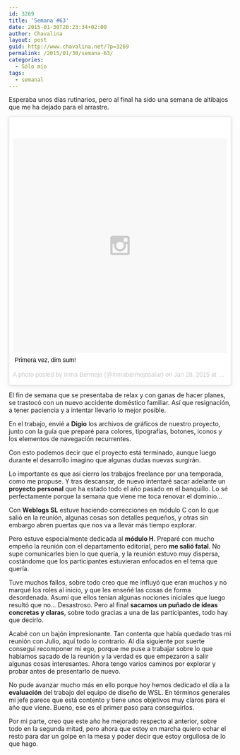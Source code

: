 ```yaml
---
id: 3269
title: 'Semana #63'
date: 2015-01-30T20:23:34+02:00
author: Chavalina
layout: post
guid: http://www.chavalina.net/?p=3269
permalink: /2015/01/30/semana-63/
categories:
  - Sólo mío
tags:
  - semanal
---
```

Esperaba unos días rutinarios, pero al final ha sido una semana de altibajos que me ha dejado para el arrastre.

<blockquote class="instagram-media" data-instgrm-captioned data-instgrm-version="4" style=" background:#FFF; border:0; border-radius:3px; box-shadow:0 0 1px 0 rgba(0,0,0,0.5),0 1px 10px 0 rgba(0,0,0,0.15); margin: 1px; max-width:658px; padding:0; width:99.375%; width:-webkit-calc(100% - 2px); width:calc(100% - 2px);"><div style="padding:8px;"> <div style=" background:#F8F8F8; line-height:0; margin-top:40px; padding:50% 0; text-align:center; width:100%;"> <div style=" background:url(data:image/png;base64,iVBORw0KGgoAAAANSUhEUgAAACwAAAAsCAMAAAApWqozAAAAGFBMVEUiIiI9PT0eHh4gIB4hIBkcHBwcHBwcHBydr+JQAAAACHRSTlMABA4YHyQsM5jtaMwAAADfSURBVDjL7ZVBEgMhCAQBAf//42xcNbpAqakcM0ftUmFAAIBE81IqBJdS3lS6zs3bIpB9WED3YYXFPmHRfT8sgyrCP1x8uEUxLMzNWElFOYCV6mHWWwMzdPEKHlhLw7NWJqkHc4uIZphavDzA2JPzUDsBZziNae2S6owH8xPmX8G7zzgKEOPUoYHvGz1TBCxMkd3kwNVbU0gKHkx+iZILf77IofhrY1nYFnB/lQPb79drWOyJVa/DAvg9B/rLB4cC+Nqgdz/TvBbBnr6GBReqn/nRmDgaQEej7WhonozjF+Y2I/fZou/qAAAAAElFTkSuQmCC); display:block; height:44px; margin:0 auto -44px; position:relative; top:-22px; width:44px;"></div></div> <p style=" margin:8px 0 0 0; padding:0 4px;"> <a href="https://instagram.com/p/yaWeoBNslK/" style=" color:#000; font-family:Arial,sans-serif; font-size:14px; font-style:normal; font-weight:normal; line-height:17px; text-decoration:none; word-wrap:break-word;" target="_top">Primera vez, dim sum!</a></p> <p style=" color:#c9c8cd; font-family:Arial,sans-serif; font-size:14px; line-height:17px; margin-bottom:0; margin-top:8px; overflow:hidden; padding:8px 0 7px; text-align:center; text-overflow:ellipsis; white-space:nowrap;">A photo posted by Inma Bermejo (@inmabermejosalar) on <time style=" font-family:Arial,sans-serif; font-size:14px; line-height:17px;" datetime="2015-01-28T20:53:24+00:00">Jan 28, 2015 at 12:53pm PST</time></p></div></blockquote>

El fin de semana que se presentaba de relax y con ganas de hacer planes, se trastocó con un nuevo accidente doméstico familiar. Así que resignación, a tener paciencia y a intentar llevarlo lo mejor posible.

En el trabajo, envié a **Digio** los archivos de gráficos de nuestro proyecto, junto con la guía que preparé para colores, tipografías, botones, iconos y los elementos de navegación recurrentes. 

Con esto podemos decir que el proyecto está terminado, aunque luego durante el desarrollo imagino que algunas dudas nuevas surgirán.

Lo importante es que así cierro los trabajos freelance por una temporada, como me propuse. Y tras descansar, de nuevo intentaré sacar adelante un **proyecto personal** que ha estado todo el año pasado en el banquillo. Lo sé perfectamente porque la semana que viene me toca renovar el dominio…

Con **Weblogs SL** estuve haciendo correcciones en módulo C con lo que salió en la reunión, algunas cosas son detalles pequeños, y otras sin embargo abren puertas que nos va a llevar más tiempo explorar.

Pero estuve especialmente dedicada al **módulo H**. Preparé con mucho empeño la reunión con el departamento editorial, pero **me salió fatal**. No supe comunicarles bien lo que quería, y la reunión estuvo muy dispersa, costándome que los participantes estuvieran enfocados en el tema que quería. 

Tuve muchos fallos, sobre todo creo que me influyó que eran muchos y no marqué los roles al inicio, y que les enseñé las cosas de forma desordenada. Asumí que ellos tenían algunas nociones iniciales que luego resultó que no… Desastroso. Pero al final **sacamos un puñado de ideas concretas y claras**, sobre todo gracias a una de las participantes, todo hay que decirlo.

Acabé con un bajón impresionante. Tan contenta que había quedado tras mi reunión con Julio, aquí todo lo contrario. Al día siguiente por suerte conseguí recomponer mi ego, porque me puse a trabajar sobre lo que habíamos sacado de la reunión y la verdad es que empezaron a salir algunas cosas interesantes. Ahora tengo varios caminos por explorar y probar antes de presentarlo de nuevo.

No pude avanzar mucho más en ello porque hoy hemos dedicado el día a la **evaluación** del trabajo del equipo de diseño de WSL. En términos generales mi jefe parece que está contento y tiene unos objetivos muy claros para el año que viene. Bueno, ese es el primer paso para conseguirlos.

Por mi parte, creo que este año he mejorado respecto al anterior, sobre todo en la segunda mitad, pero ahora que estoy en marcha quiero echar el resto para dar un golpe en la mesa y poder decir que estoy orgullosa de lo que hago.